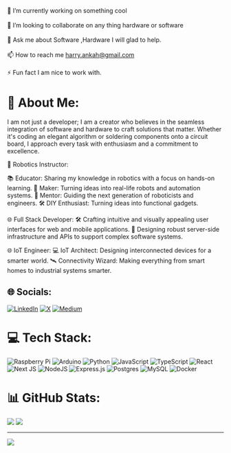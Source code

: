 
🔭 I’m currently working on something cool<br><br>👯 I’m looking to collaborate on any thing hardware or software<br><br>💬 Ask me about Software ,Hardware I will  glad to help.<br><br>📫 How to reach me harry.ankah@gmail.com<br><br>⚡ Fun fact I am nice to work with.

# 💫 About Me:
I am not just a developer; I am a creator who believes in the seamless integration of software and hardware to craft solutions that matter. Whether it's coding an elegant algorithm or soldering components onto a circuit board, I approach every task with enthusiasm and a commitment to excellence.


🤖 Robotics Instructor:

📚 Educator: Sharing my knowledge in robotics with a focus on hands-on learning.
🔧 Maker: Turning ideas into real-life robots and automation systems.
🧠 Mentor: Guiding the next generation of roboticists and engineers.
🛠️ DIY Enthusiast: Turning ideas into functional gadgets.

🌐 Full Stack Developer:
🛠️ Crafting intuitive and visually appealing user interfaces for web and mobile applications.
🔧  Designing robust server-side infrastructure and APIs to support complex software systems.

🌐 IoT Engineer:
💻 IoT Architect: Designing interconnected devices for a smarter world.
🛰️ Connectivity Wizard: Making everything from smart homes to industrial systems smarter.



## 🌐 Socials:
[![LinkedIn](https://img.shields.io/badge/LinkedIn-%230077B5.svg?logo=linkedin&logoColor=white)](https://linkedin.com/in/ankahharrison) [![X](https://img.shields.io/badge/X-black.svg?logo=X&logoColor=white)](https://x.com/papa_Arduino)  [![Medium](https://img.shields.io/badge/Medium-12100E?logo=medium&logoColor=white)](https://medium.com/@ankahharrison)


# 💻 Tech Stack:
![Raspberry Pi](https://img.shields.io/badge/-RaspberryPi-C51A4A?style=for-the-badge&logo=Raspberry-Pi)
![Arduino](https://img.shields.io/badge/-Arduino-00979D?style=for-the-badge&logo=Arduino&logoColor=white) 
![Python](https://img.shields.io/badge/python-3670A0?style=for-the-badge&logo=python&logoColor=ffdd54) 
![JavaScript](https://img.shields.io/badge/javascript-%23323330.svg?style=for-the-badge&logo=javascript&logoColor=%23F7DF1E) 
![TypeScript](https://img.shields.io/badge/typescript-%23007ACC.svg?style=for-the-badge&logo=typescript&logoColor=white)
![React](https://img.shields.io/badge/react-%2320232a.svg?style=for-the-badge&logo=react&logoColor=%2361DAFB) 
![Next JS](https://img.shields.io/badge/Next-black?style=for-the-badge&logo=next.js&logoColor=white) 
![NodeJS](https://img.shields.io/badge/node.js-6DA55F?style=for-the-badge&logo=node.js&logoColor=white) 
![Express.js](https://img.shields.io/badge/express.js-%23404d59.svg?style=for-the-badge&logo=express&logoColor=%2361DAFB)
![Postgres](https://img.shields.io/badge/postgres-%23316192.svg?style=for-the-badge&logo=postgresql&logoColor=white)
![MySQL](https://img.shields.io/badge/mysql-%2300000f.svg?style=for-the-badge&logo=mysql&logoColor=white)
![Docker](https://img.shields.io/badge/docker-%230db7ed.svg?style=for-the-badge&logo=docker&logoColor=white)



# 📊 GitHub Stats:
![](https://github-readme-stats.vercel.app/api?username=ankahharrison&theme=radical&hide_border=false&include_all_commits=true&count_private=false)
![](https://github-readme-streak-stats.herokuapp.com/?user=ankahharrison&theme=radical&hide_border=false)<br/>


---
[![](https://visitcount.itsvg.in/api?id=ankahharrison&icon=0&color=0)](https://visitcount.itsvg.in)

<!-- Proudly created with GPRM ( https://gprm.itsvg.in ) -->
